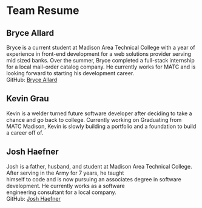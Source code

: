 # Team Resume

## Bryce Allard
Bryce is a current student at Madison Area Technical College with a year of experience in front-end development for a web 
solutions provider serving mid sized banks. Over the summer, Bryce completed a full-stack internship for a local mail-order
catalog company. He currently works for MATC and is looking forward to starting his development career.   
GitHub: [Bryce Allard](https://github.com/BryceAllard)

## Kevin Grau
Kevin is a welder turned future software developer after deciding to take a chance and go back to college. 
Currently working on Graduating from MATC Madison, Kevin is slowly building a portfolio and a foundation to build a career off of.

## Josh Haefner
Josh is a father, husband, and student at Madison Area Technical College. After serving in the Army for 7 years, he taught  
himself to code and is now pursuing an associates degree in software development. He currently works as a software  
engineering consultant for a local company.  
GitHub: [Josh Haefner](https://github.com/jhaefner97)
